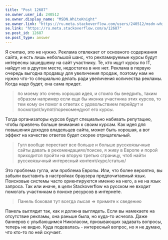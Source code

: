 ```yaml
---
title: "Post 12687"
se.owner.user_id: 240512
se.owner.display_name: "MSDN.WhiteKnight"
se.owner.link: "https://ru.meta.stackoverflow.com/users/240512/msdn-whiteknight"
se.link: "https://ru.meta.stackoverflow.com/a/12687"
se.post_id: 12687
se.post_type: answer
---
```

<p>Я считаю, это не нужно. Реклама отвлекает от основного содержания сайта, и есть лишь небольшой шанс, что рекламируемые курсы будут интересны зашедшему на сайт участнику. Те, кто ищут курсы по IT, найдут их в другом месте, недостатка в них нет. Реклама в первую очередь выгодна продавцу для увеличения продаж, поэтому нам не нужно что-то специально делать ради увеличения количества рекламы. Когда надо будет, она сама придет.</p>
<blockquote>
<p>по моему это очень хорошая идея, и стоило бы внедрить, таким образом например если еще бы иконка участника этих курсов, то тем кому он помог в ответах с удовольствием перейдут и посмотрят/купят/порекомендуют его курсы.</p>
</blockquote>
<p>Тогда организаторы курсов будут специально набивать репутацию, чтобы привлечь больше внимания к своим курсам. Как идея для повышения доходов владельцев сайта, может быть хорошая, а вот эффект на качестве ответов будет скорее отрицательный.</p>
<blockquote>
<p>Гугл вообще перестает все больше и больше русскоязычные сайты давать в рекомендациях/поиске, я живу в Европе и порой приходится пройти на вторую третью страницу, чтоб найти русскоязычный интересный контент/курс/статью/</p>
</blockquote>
<p>Это проблема гугла, или проблема Европы. Или, что более вероятно, вы забыли выставить в настройках браузера предпочитаемый язык. Поисковые системы часто ориентируются именно на него, а не на язык запроса. Так или иначе, в цели Stackoverflow на русском не входит помогать участникам в поиске ресурсов в интернете.</p>
<blockquote>
<p>Панель боковая тут всегда лысая =&gt; примите к сведению</p>
</blockquote>
<p>Панель выглядит так, как и должна выглядеть. Если вы намекаете на отсутствие рекламы, она раньше была, но куда-то исчезла. Даже баннеров с улыбающимся Николасом, призывающих задавать вопросы, теперь не видно. Куда подевалась - интересный вопрос, но я не думаю, что кто-то по ней скучает.</p>
